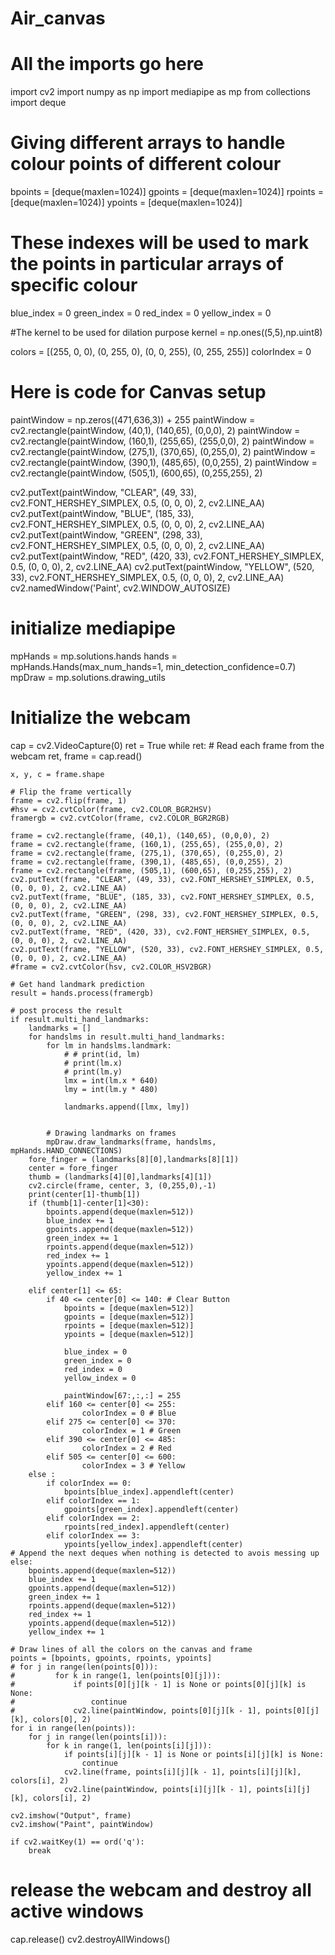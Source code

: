 # Air_canvas
# All the imports go here
import cv2
import numpy as np
import mediapipe as mp
from collections import deque


# Giving different arrays to handle colour points of different colour
bpoints = [deque(maxlen=1024)]
gpoints = [deque(maxlen=1024)]
rpoints = [deque(maxlen=1024)]
ypoints = [deque(maxlen=1024)]


# These indexes will be used to mark the points in particular arrays of specific colour
blue_index = 0
green_index = 0
red_index = 0
yellow_index = 0

#The kernel to be used for dilation purpose 
kernel = np.ones((5,5),np.uint8)

colors = [(255, 0, 0), (0, 255, 0), (0, 0, 255), (0, 255, 255)]
colorIndex = 0

# Here is code for Canvas setup
paintWindow = np.zeros((471,636,3)) + 255
paintWindow = cv2.rectangle(paintWindow, (40,1), (140,65), (0,0,0), 2)
paintWindow = cv2.rectangle(paintWindow, (160,1), (255,65), (255,0,0), 2)
paintWindow = cv2.rectangle(paintWindow, (275,1), (370,65), (0,255,0), 2)
paintWindow = cv2.rectangle(paintWindow, (390,1), (485,65), (0,0,255), 2)
paintWindow = cv2.rectangle(paintWindow, (505,1), (600,65), (0,255,255), 2)

cv2.putText(paintWindow, "CLEAR", (49, 33), cv2.FONT_HERSHEY_SIMPLEX, 0.5, (0, 0, 0), 2, cv2.LINE_AA)
cv2.putText(paintWindow, "BLUE", (185, 33), cv2.FONT_HERSHEY_SIMPLEX, 0.5, (0, 0, 0), 2, cv2.LINE_AA)
cv2.putText(paintWindow, "GREEN", (298, 33), cv2.FONT_HERSHEY_SIMPLEX, 0.5, (0, 0, 0), 2, cv2.LINE_AA)
cv2.putText(paintWindow, "RED", (420, 33), cv2.FONT_HERSHEY_SIMPLEX, 0.5, (0, 0, 0), 2, cv2.LINE_AA)
cv2.putText(paintWindow, "YELLOW", (520, 33), cv2.FONT_HERSHEY_SIMPLEX, 0.5, (0, 0, 0), 2, cv2.LINE_AA)
cv2.namedWindow('Paint', cv2.WINDOW_AUTOSIZE)


# initialize mediapipe
mpHands = mp.solutions.hands
hands = mpHands.Hands(max_num_hands=1, min_detection_confidence=0.7)
mpDraw = mp.solutions.drawing_utils


# Initialize the webcam
cap = cv2.VideoCapture(0)
ret = True
while ret:
    # Read each frame from the webcam
    ret, frame = cap.read()

    x, y, c = frame.shape

    # Flip the frame vertically
    frame = cv2.flip(frame, 1)
    #hsv = cv2.cvtColor(frame, cv2.COLOR_BGR2HSV)
    framergb = cv2.cvtColor(frame, cv2.COLOR_BGR2RGB)

    frame = cv2.rectangle(frame, (40,1), (140,65), (0,0,0), 2)
    frame = cv2.rectangle(frame, (160,1), (255,65), (255,0,0), 2)
    frame = cv2.rectangle(frame, (275,1), (370,65), (0,255,0), 2)
    frame = cv2.rectangle(frame, (390,1), (485,65), (0,0,255), 2)
    frame = cv2.rectangle(frame, (505,1), (600,65), (0,255,255), 2)
    cv2.putText(frame, "CLEAR", (49, 33), cv2.FONT_HERSHEY_SIMPLEX, 0.5, (0, 0, 0), 2, cv2.LINE_AA)
    cv2.putText(frame, "BLUE", (185, 33), cv2.FONT_HERSHEY_SIMPLEX, 0.5, (0, 0, 0), 2, cv2.LINE_AA)
    cv2.putText(frame, "GREEN", (298, 33), cv2.FONT_HERSHEY_SIMPLEX, 0.5, (0, 0, 0), 2, cv2.LINE_AA)
    cv2.putText(frame, "RED", (420, 33), cv2.FONT_HERSHEY_SIMPLEX, 0.5, (0, 0, 0), 2, cv2.LINE_AA)
    cv2.putText(frame, "YELLOW", (520, 33), cv2.FONT_HERSHEY_SIMPLEX, 0.5, (0, 0, 0), 2, cv2.LINE_AA)
    #frame = cv2.cvtColor(hsv, cv2.COLOR_HSV2BGR)

    # Get hand landmark prediction
    result = hands.process(framergb)

    # post process the result
    if result.multi_hand_landmarks:
        landmarks = []
        for handslms in result.multi_hand_landmarks:
            for lm in handslms.landmark:
                # # print(id, lm)
                # print(lm.x)
                # print(lm.y)
                lmx = int(lm.x * 640)
                lmy = int(lm.y * 480)

                landmarks.append([lmx, lmy])


            # Drawing landmarks on frames
            mpDraw.draw_landmarks(frame, handslms, mpHands.HAND_CONNECTIONS)
        fore_finger = (landmarks[8][0],landmarks[8][1])
        center = fore_finger
        thumb = (landmarks[4][0],landmarks[4][1])
        cv2.circle(frame, center, 3, (0,255,0),-1)
        print(center[1]-thumb[1])
        if (thumb[1]-center[1]<30):
            bpoints.append(deque(maxlen=512))
            blue_index += 1
            gpoints.append(deque(maxlen=512))
            green_index += 1
            rpoints.append(deque(maxlen=512))
            red_index += 1
            ypoints.append(deque(maxlen=512))
            yellow_index += 1

        elif center[1] <= 65:
            if 40 <= center[0] <= 140: # Clear Button
                bpoints = [deque(maxlen=512)]
                gpoints = [deque(maxlen=512)]
                rpoints = [deque(maxlen=512)]
                ypoints = [deque(maxlen=512)]

                blue_index = 0
                green_index = 0
                red_index = 0
                yellow_index = 0

                paintWindow[67:,:,:] = 255
            elif 160 <= center[0] <= 255:
                    colorIndex = 0 # Blue
            elif 275 <= center[0] <= 370:
                    colorIndex = 1 # Green
            elif 390 <= center[0] <= 485:
                    colorIndex = 2 # Red
            elif 505 <= center[0] <= 600:
                    colorIndex = 3 # Yellow
        else :
            if colorIndex == 0:
                bpoints[blue_index].appendleft(center)
            elif colorIndex == 1:
                gpoints[green_index].appendleft(center)
            elif colorIndex == 2:
                rpoints[red_index].appendleft(center)
            elif colorIndex == 3:
                ypoints[yellow_index].appendleft(center)
    # Append the next deques when nothing is detected to avois messing up
    else:
        bpoints.append(deque(maxlen=512))
        blue_index += 1
        gpoints.append(deque(maxlen=512))
        green_index += 1
        rpoints.append(deque(maxlen=512))
        red_index += 1
        ypoints.append(deque(maxlen=512))
        yellow_index += 1

    # Draw lines of all the colors on the canvas and frame
    points = [bpoints, gpoints, rpoints, ypoints]
    # for j in range(len(points[0])):
    #         for k in range(1, len(points[0][j])):
    #             if points[0][j][k - 1] is None or points[0][j][k] is None:
    #                 continue
    #             cv2.line(paintWindow, points[0][j][k - 1], points[0][j][k], colors[0], 2)
    for i in range(len(points)):
        for j in range(len(points[i])):
            for k in range(1, len(points[i][j])):
                if points[i][j][k - 1] is None or points[i][j][k] is None:
                    continue
                cv2.line(frame, points[i][j][k - 1], points[i][j][k], colors[i], 2)
                cv2.line(paintWindow, points[i][j][k - 1], points[i][j][k], colors[i], 2)

    cv2.imshow("Output", frame) 
    cv2.imshow("Paint", paintWindow)

    if cv2.waitKey(1) == ord('q'):
        break

# release the webcam and destroy all active windows
cap.release()
cv2.destroyAllWindows()
